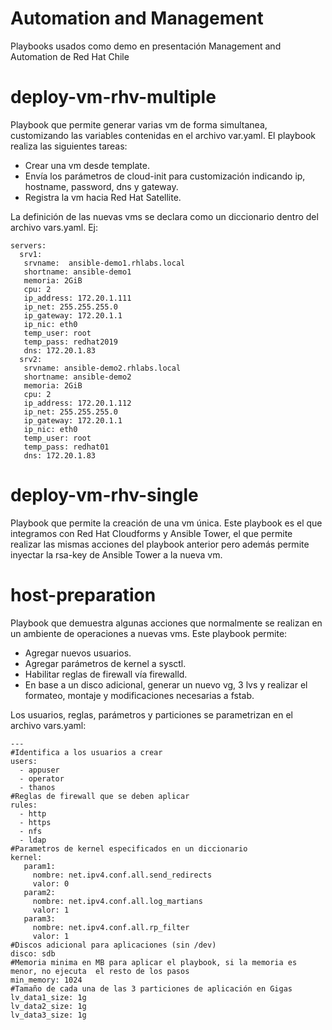 # Automation and Management
Playbooks usados como demo  en presentación Management and Automation de Red Hat Chile 


# deploy-vm-rhv-multiple
Playbook que permite generar varias vm de forma simultanea, customizando las variables contenidas en el archivo var.yaml. El playbook realiza las siguientes tareas:

- Crear una vm desde template. 
- Envía los parámetros de cloud-init para customización indicando ip, hostname, password, dns y gateway. 
- Registra la vm hacia Red Hat Satellite.

La definición de las nuevas vms se declara como un diccionario dentro del archivo vars.yaml. 
Ej:

```
servers:
  srv1:
   srvname:  ansible-demo1.rhlabs.local
   shortname: ansible-demo1
   memoria: 2GiB
   cpu: 2
   ip_address: 172.20.1.111
   ip_net: 255.255.255.0
   ip_gateway: 172.20.1.1
   ip_nic: eth0
   temp_user: root
   temp_pass: redhat2019
   dns: 172.20.1.83
  srv2:
   srvname: ansible-demo2.rhlabs.local
   shortname: ansible-demo2
   memoria: 2GiB
   cpu: 2
   ip_address: 172.20.1.112
   ip_net: 255.255.255.0
   ip_gateway: 172.20.1.1
   ip_nic: eth0
   temp_user: root
   temp_pass: redhat01
   dns: 172.20.1.83
```

# deploy-vm-rhv-single
Playbook que permite la creación de una vm única. Este playbook es el que integramos con Red Hat Cloudforms y Ansible Tower, el que permite realizar las mismas acciones del playbook anterior pero además permite inyectar la rsa-key de Ansible Tower a la nueva vm.

# host-preparation
Playbook que demuestra algunas acciones que normalmente se realizan en un ambiente de operaciones a nuevas vms. Este playbook permite:

- Agregar nuevos usuarios.
- Agregar parámetros de kernel a sysctl.
- Habilitar reglas de firewall vía firewalld.
- En base a un disco adicional, generar un nuevo vg, 3 lvs y realizar el formateo, montaje y modificaciones necesarias a fstab.

Los usuarios, reglas, parámetros y particiones se parametrizan en el archivo vars.yaml:

```
---
#Identifica a los usuarios a crear 
users:
  - appuser
  - operator
  - thanos
#Reglas de firewall que se deben aplicar
rules:
  - http
  - https
  - nfs
  - ldap
#Parametros de kernel especificados en un diccionario
kernel:
   param1:
     nombre: net.ipv4.conf.all.send_redirects
     valor: 0
   param2:
     nombre: net.ipv4.conf.all.log_martians
     valor: 1
   param3:
     nombre: net.ipv4.conf.all.rp_filter
     valor: 1
#Discos adicional para aplicaciones (sin /dev)
disco: sdb
#Memoria minima en MB para aplicar el playbook, si la memoria es menor, no ejecuta  el resto de los pasos
min_memory: 1024
#Tamaño de cada una de las 3 particiones de aplicación en Gigas
lv_data1_size: 1g
lv_data2_size: 1g
lv_data3_size: 1g



